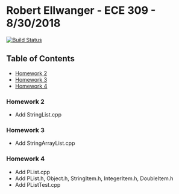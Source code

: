 # Robert Ellwanger - ECE 309 - 8/30/2018
[![Build Status](https://travis-ci.com/RParkerE/ece309-fall18-rpellwan.svg?token=4rTGiiWcs3gASUXzWZ2Y&branch=master)](https://travis-ci.com/RParkerE/ece309-fall18-rpellwan)
## Table of Contents
- [Homework 2](#Homework_2)
- [Homework 3](#Homework_3)
- [Homework 4](#Homework_4)

### Homework 2
- Add StringList.cpp

### Homework 3
- Add StringArrayList.cpp

### Homework 4
- Add PList.cpp
- Add PList.h, Object.h, StringItem.h, IntegerItem.h, DoubleItem.h
- Add PListTest.cpp
